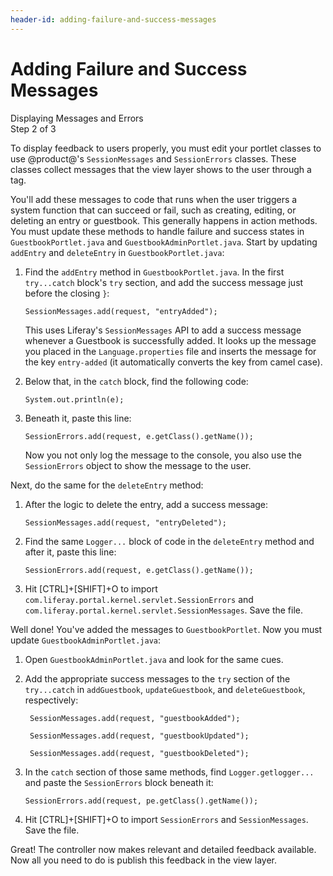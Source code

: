 ```yaml
---
header-id: adding-failure-and-success-messages
---
```


# Adding Failure and Success Messages

<div class="learn-path-step">
    <p>Displaying Messages and Errors<br>Step 2 of 3</p>
</div>

To display feedback to users properly, you must edit your portlet classes to use
@product@'s `SessionMessages` and `SessionErrors` classes. These classes collect
messages that the view layer shows to the user through a tag. 

You'll add these messages to code that runs when the user triggers a system 
function that can succeed or fail, such as creating, editing, or deleting an
entry or guestbook. This generally happens in action methods. You must update 
these methods to handle failure and success states in `GuestbookPortlet.java` 
and `GuestbookAdminPortlet.java`. Start by updating `addEntry` and `deleteEntry` 
in `GuestbookPortlet.java`: 

1.  Find the `addEntry` method in `GuestbookPortlet.java`. In the first
    `try...catch` block's `try` section, and add the success message just 
    before the closing `}`: 
    
        SessionMessages.add(request, "entryAdded");

    This uses Liferay's `SessionMessages` API to add a success message whenever
    a Guestbook is successfully added. It looks up the message you placed in
    the `Language.properties` file and inserts the message for the key
    `entry-added` (it automatically converts the key from camel case). 

2.  Below that, in the `catch` block, find the following code:
    
        System.out.println(e);

3.  Beneath it, paste this line:
    
		SessionErrors.add(request, e.getClass().getName());

    Now you not only log the message to the console, you also use the 
    `SessionErrors` object to show the message to the user. 
 
Next, do the same for the `deleteEntry` method: 

1.  After the logic to delete the entry, add a success message:

        SessionMessages.add(request, "entryDeleted");

2.  Find the same `Logger...` block of code in the `deleteEntry` method and
    after it, paste this line: 

		SessionErrors.add(request, e.getClass().getName());

3.  Hit [CTRL]+[SHIFT]+O to import
    `com.liferay.portal.kernel.servlet.SessionErrors` and
    `com.liferay.portal.kernel.servlet.SessionMessages`. Save the file. 

Well done! You've added the messages to `GuestbookPortlet`. Now you must update 
`GuestbookAdminPortlet.java`:

1.  Open `GuestbookAdminPortlet.java` and look for the same cues.

2.  Add the appropriate success messages to the `try` section of the
    `try...catch` in `addGuestbook`, `updateGuestbook`, and `deleteGuestbook`, 
    respectively: 

         SessionMessages.add(request, "guestbookAdded");

         SessionMessages.add(request, "guestbookUpdated");

         SessionMessages.add(request, "guestbookDeleted");

3.  In the `catch` section of those same methods, find `Logger.getlogger...` and 
    paste the `SessionErrors` block beneath it: 

		SessionErrors.add(request, pe.getClass().getName());

4.  Hit [CTRL]+[SHIFT]+O to import `SessionErrors` and `SessionMessages`. Save 
    the file. 

Great! The controller now makes relevant and detailed feedback available. Now 
all you need to do is publish this feedback in the view layer. 
